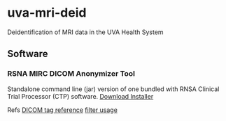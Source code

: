 # uva-mri-deid
Deidentification of MRI data in the UVA Health System

## Software
### RSNA MIRC DICOM Anonymizer Tool
Standalone command line (jar) version of one bundled with RNSA Clinical Trial Processor (CTP) software.
[Download Installer](http://mirc.rsna.org/download/DicomAnonymizerTool-installer.jar)

Refs
 [DICOM tag reference](http://mirc.rsna.org/dcm4che/api/org/dcm4che/dict/Tags.html)
 [filter usage](https://mircwiki.rsna.org/index.php?title=The_CTP_DICOM_Filter)
